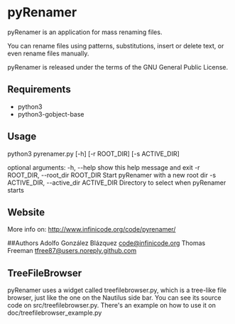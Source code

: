 # pyRenamer

pyRenamer is an application for mass renaming files.

You can rename files using patterns, substitutions,
insert or delete text, or even rename files manually.

pyRenamer is released under the terms of the GNU General Public License.

## Requirements
* python3
* python3-gobject-base

## Usage

python3 pyrenamer.py [-h] [-r ROOT_DIR] [-s ACTIVE_DIR]

optional arguments:
  -h, --help            show this help message and exit
  -r ROOT_DIR, --root_dir ROOT_DIR
                        Start pyRenamer with a new root dir
  -s ACTIVE_DIR, --active_dir ACTIVE_DIR
                        Directory to select when pyRenamer starts
## Website
  More info on: http://www.infinicode.org/code/pyrenamer/

##Authors
  Adolfo González Blázquez <code@infinicode.org>
  Thomas Freeman <tfree87@users.noreply.github.com>

## TreeFileBrowser
  pyRenamer uses a widget called treefilebrowser.py, which is a tree-like file browser, just like the one on the Nautilus side bar. You can see its source code on src/treefilebrowser.py. There's an example on how to use it on doc/treefilebrowser_example.py
